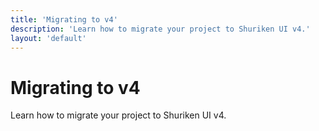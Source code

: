 ```yaml
---
title: 'Migrating to v4'
description: 'Learn how to migrate your project to Shuriken UI v4.'
layout: 'default'
---
```


# Migrating to v4
Learn how to migrate your project to Shuriken UI v4.